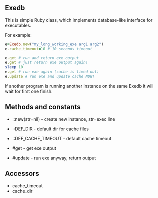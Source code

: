 Exedb
-----

This is simple Ruby class, which implements
database-like interface for executables.

For example:

```ruby
e=Exedb.new("my_long_working_exe arg1 arg2")
e.cache_timeout=10 # 10 seconds timeout

e.get # run and return exe output
e.get # just return exe output again!
sleep 10
e.get # run exe again (cache is timed out)
e.update # run exe and update cache NOW!
```

If another program is running another instance on the
same Exedb it will wait for first one finish.


Methods and constants
---------------------

- ::new(str=nil) - create new instance, str=exec line
- ::DEF_DIR - default dir for cache files
- ::DEF_CACHE_TIMEOUT - default cache timeout

- \#get - get exe output
- \#update - run exe anyway, return output

Accessors
--------

- cache_timeout
- cache_dir


